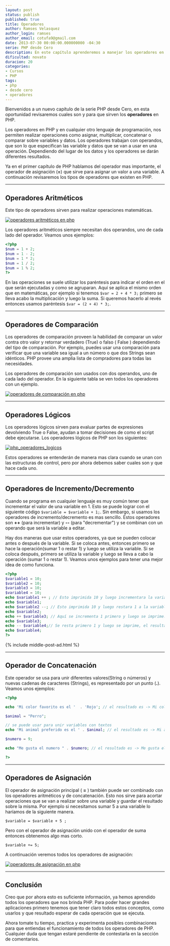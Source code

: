 ```yaml
---
layout: post
status: publish
published: true
title: Operadores
author: Ramses Velasquez
author_login: ramses
author_email: cotufa9@gmail.com
date: 2013-07-30 00:00:00.000000000 -04:30
serie: PHP desde Cero
description: En este capítulo aprenderemos a manejar los operadores en PHP.
dificultad: novato
duracion: 20
categories:
- Cursos
- PHP
tags:
- php
- desde cero
- operadores
---
```

<p>Bienvenidos a un nuevo capítulo de la serie PHP desde Cero, en esta oportunidad revisaremos cuales son y para que sirven los <strong>operadores</strong> en PHP.</p>

<p>Los operadores en PHP y en cualquier otro lenguaje de programación, nos permiten realizar operaciones como asignar, multiplicar, concatenar o comparar sobre variables y datos. Los operadores trabajan con operandos, que son lo que especifican las variable y datos que se van a usar en una operación. Dependiendo del lugar de los datos y los operadores se darán diferentes resultados.</p>

<p>Ya en el primer capítulo de PHP hablamos del operador mas importante, el operador de asignación (<strong>=</strong>) que sirve para asignar un valor a una variable. A continuación revisaremos los tipos de operadores que existen en PHP.</p>

<hr />

<h2>Operadores Aritméticos</h2>

<p>Este tipo de operadores sirven para realizar operaciones matemáticas.</p>

<p><a href="http://imgur.com/PxPQAZI.png"><img src="http://imgur.com/PxPQAZI.png" alt="operadores aritméticos en php" class="aligncenter size-full wp-image-1802" /></a></p>

<p>Los operadores aritméticos siempre necesitan dos operandos, uno de cada lado del operador. Veamos unos ejemplos:</p>

```php
<?php
$num = 1 + 2;
$num = 1 - 2;
$num = 1 * 2;
$num = 1 / 2;
$num = 1 % 2;
?>
```

<p>En las operaciones se suele utilizar los paréntesis para indicar el orden en el que serán ejecutadas y como se agruparan. Aquí se aplica el mismo orden que en matemáticas, por ejemplo si tenemos <code>$var = 2 + 4 * 3;</code> primero se lleva acabo la multiplicación y luego la suma. Si queremos hacerlo al revés entonces usamos paréntesis <code>$var = (2 + 4) * 3;</code>.</p>

<hr />

<h2>Operadores de Comparación</h2>

<p>Los operadores de comparación proveen la habilidad de comparar un valor contra otro valor y retornar verdadero (True) o falso ( False ) dependiendo del tipo de comparación. Por ejemplo, puedes usar una comparación para verificar que una variable sea igual a un número o que dos Strings sean idénticos. PHP provee una amplia lista de compradores para todas las necesidades.</p>

<p>Los operadores de comparación son usados con dos operandos, uno de cada lado del operador. En la siguiente tabla se ven todos los operadores con un ejemplo.</p>

<p><a href="http://imgur.com/Q9kPAF5.png"><img src="http://imgur.com/Q9kPAF5.png" alt="operadores de comparación en php" class="aligncenter size-full wp-image-1803" /></a></p>

<hr />

<h2>Operadores Lógicos</h2>

<p>Los operadores lógicos sirven para evaluar partes de expresiones devolviendo True o False, ayudan a tomar decisiones de como el script debe ejecutarse. Los operadores lógicos de PHP son los siguientes:</p>

<p><a href="http://imgur.com/kMVTYmS.png"><img src="http://imgur.com/kMVTYmS.png" alt="php_operadores_logicos" class="aligncenter size-full wp-image-1805" /></a></p>

<p>Estos operadores se entenderán de manera mas clara cuando se unan con las estructuras de control, pero por ahora debemos saber cuales son y que hace cada uno.</p>

<hr />

<h2>Operadores de Incremento/Decremento</h2>

<p>Cuando se programa en cualquier lenguaje es muy común tener que incrementar el valor de una variable en 1. Esto se puede lograr con el siguiente código <code>$variable = $variable + 1;</code>. Sin embargo, si usamos los operadores de incremento/decremento es mas sencillo. Estos operadores son <strong>++</strong> (para incrementar) y <strong>--</strong> (para "decrementar") y se combinan con un operando que será la variable a editar.</p>

<p>Hay dos maneras que usar estos operadores, ya que se pueden colocar antes o después de la variable. Si se coloca antes, entonces primero se hace la operación(sumar 1 o restar 1) y luego se utiliza la variable. Si se coloca después, primero se utiliza la variable y luego se lleva a cabo la operación (sumar 1 o restar 1). Veamos unos ejemplos para tener una mejor idea de como funciona.</p>

```php
<?php
$variable1 = 10;
$variable2 = 10;
$variable3 = 10;
$variable4 = 10;
echo $variable1 ++ ; // Esto imprimida 10 y luego incrementara la variable en uno
echo $variable1;
echo $variable2 --; // Esto imprimida 10 y luego restara 1 a la variable
echo $variable2;
echo ++ $variable3; // Aquí se incrementa 1 primero y luego se imprime. Por lo tanto se imprime 11
echo $variable3;
echo -- $variable4;// Se resta primero 1 y luego se imprime, el resultado será 9;
echo $variable4;
?>
```

{% include middle-post-ad.html %}

<hr />

<h2>Operador de Concatenación</h2>

<p>Este operador se usa para unir diferentes valores(String o números) y nuevas cadenas de caracteres (Strings), es representado por un punto (<strong>.</strong>). Veamos unos ejemplos:</p>

```php
<?php

echo 'Mi color favorito es el '  . 'Rojo'; // el resultado es -> Mi color favorito es el Rojo

$animal = "Perro";

// se puede usar para unir variables con textos
echo 'Mi animal preferido es el ' . $animal; // el resultado es -> Mi animal preferido es el Perro

$numero = 9;

echo "Me gusta el numero " . $numero; // el resultado es -> Me gusta el numero 9

?>
```

<hr />

<h2>Operadores de Asignación</h2>

<p>El operador de asignación principal ( <strong>=</strong> ) también puede ser combinado con los operadores aritméticos y de concatenación. Esto nos sirve para acortar operaciones que se van a realizar sobre una variable y guardar el resultado sobre la misma. Por ejemplo si necesitamos sumar 5 a una variable lo haríamos de la siguiente manera.</p>

<p><code>$variable = $variable + 5 ;</code></p>

<p>Pero con el operador de asignación unido con el operador de suma entonces obtenemos algo mas corto.</p>

<p><code>$variable += 5;</code></p>

<p>A continuación veremos todos los operadores de asignación:</p>

<p><a href="http://imgur.com/LjG7GCk.png"><img src="http://imgur.com/LjG7GCk.png" alt="operadores de asignación en php" class="aligncenter size-full wp-image-1804" /></a></p>

<hr />

<h2>Conclusión</h2>

<p>Creo que por ahora esto es suficiente información, ya hemos aprendido todos los operadores que nos brinda PHP. Para poder hacer grandes aplicaciones primero tenemos que tener claro todos estos conceptos, como usarlos y que resultado esperar de cada operación que se ejecuta.</p>

<p>Ahora tomate tu tiempo, practica y experimenta posibles combinaciones para que entiendas el funcionamiento de todos los operadores de PHP. Cualquier duda que tengan estaré pendiente de contestarla en la sección de comentarios.</p>
